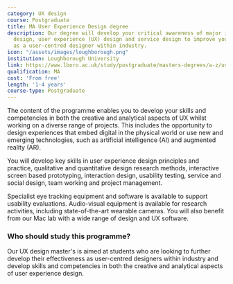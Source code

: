 ```yaml
---
category: UX design
course: Postgraduate
title: MA User Experience Design degree
description: Our degree will develop your critical awareness of major issues in interaction
  design, user experience (UX) design and service design to improve your effectiveness
  as a user-centred designer within industry.
icon: "/assets/images/loughborough.png"
institution: Loughborough University
link: https://www.lboro.ac.uk/study/postgraduate/masters-degrees/a-z/user-experience-design/
qualification: MA
cost: 'From free'
length: '1-4 years'
course-type: Postgraduate
---
```

The content of the programme enables you to develop your skills and competencies in both the creative and analytical aspects of UX whilst working on a diverse range of projects. This includes the opportunity to design experiences that embed digital in the physical world or use new and emerging technologies, such as artificial intelligence (AI) and augmented reality (AR).

You will develop key skills in user experience design principles and practice, qualitative and quantitative design research methods, interactive screen based prototyping, interaction design, usability testing, service and social design, team working and project management.

Specialist eye tracking equipment and software is available to support usability evaluations. Audio-visual equipment is available for research activities, including state-of-the-art wearable cameras. You will also benefit from our Mac lab with a wide range of design and UX software.

### Who should study this programme?

Our UX design master's is aimed at students who are looking to further develop their effectiveness as user-centred designers within industry and develop skills and competencies in both the creative and analytical aspects of user experience design.